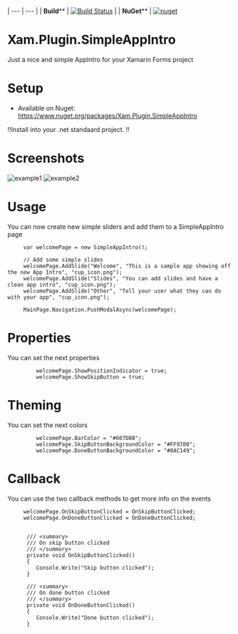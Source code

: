 | --- | --- |
| **Build**** | [![Build Status](https://www.myget.org/BuildSource/Badge/xam-plugin-simpleappintro?identifier=ef243495-8aec-4134-af86-1d4e3d1bf1c3)](https://www.myget.org/) |
| **NuGet**** | [![nuget](https://img.shields.io/nuget/v/Xam.Plugin.SimpleAppIntro.svg)](https://www.nuget.org/packages/Xam.Plugin.SimpleAppIntro/)

# Xam.Plugin.SimpleAppIntro
Just a nice and simple AppIntro for your Xamarin Forms project 


# Setup
* Available on Nuget:
https://www.nuget.org/packages/Xam.Plugin.SimpleAppIntro

!!Install into your .net standaard project. !!


# Screenshots
![example1](https://raw.githubusercontent.com/galadril/Xam.Plugin.SimpleAppIntro/master/1.png) ![example2](https://raw.githubusercontent.com/galadril/Xam.Plugin.SimpleAppIntro/master/2.png)



# Usage
You can now create new simple sliders and add them to a SimpleAppIntro page 

```
     var welcomePage = new SimpleAppIntro();

     // Add some simple slides
     welcomePage.AddSlide("Welcome", "This is a sample app showing off the new App Intro", "cup_icon.png");
     welcomePage.AddSlide("Slides", "You can add slides and have a clean app intro", "cup_icon.png");
     welcomePage.AddSlide("Other", "Tell your user what they can do with your app", "cup_icon.png");

     MainPage.Navigation.PushModalAsync(welcomePage);
```

# Properties
You can set the next properties

```
         welcomePage.ShowPositionIndicator = true;
         welcomePage.ShowSkipButton = true;
```

# Theming
You can set the next colors

```
         welcomePage.BarColor = "#607D8B";
         welcomePage.SkipButtonBackgroundColor = "#FF9700";
         welcomePage.DoneButtonBackgroundColor = "#8AC149";
```

# Callback 
You can use the two callback methods to get more info on the events 

```
     welcomePage.OnSkipButtonClicked = OnSkipButtonClicked;
     welcomePage.OnDoneButtonClicked = OnDoneButtonClicked;
	  

      /// <summary>
      /// On skip button clicked
      /// </summary>
      private void OnSkipButtonClicked()
      {
         Console.Write("Skip button clicked");
      }

      /// <summary>
      /// On done button clicked
      /// </summary>
      private void OnDoneButtonClicked()
      {
         Console.Write("Done button clicked");
      }
```

